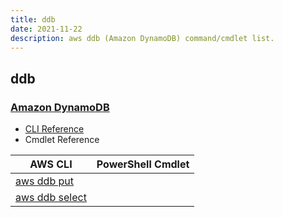 ```yaml
---
title: ddb
date: 2021-11-22
description: aws ddb (Amazon DynamoDB) command/cmdlet list.
---
```


## ddb

### [Amazon DynamoDB](https://aws.amazon.com/dynamodb/)

* [CLI Reference](https://docs.aws.amazon.com/cli/latest/reference/ddb/index.html)
* Cmdlet Reference

|AWS CLI|PowerShell Cmdlet|
|----|----|
|[aws ddb put](https://docs.aws.amazon.com/cli/latest/reference/ddb/put.html)||
|[aws ddb select](https://docs.aws.amazon.com/cli/latest/reference/ddb/select.html)||

